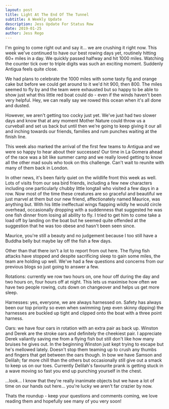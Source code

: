 ```yaml
---
layout: post
title: Light At The End Of The Tunnel
subtitle: A Weekly Update
description: Jess Update For Status Row
date: 2019-01-25
author: Jess Rego
---
```


I'm going to come right out and say it... we are crushing it right now. This week we've continued to have our best rowing days yet, routinely hitting 60+ miles in a day. We quickly passed halfway and hit 1000 miles. Watching the counter tick over to triple digits was such an exciting moment. Suddenly Antigua feels quite close.

We had plans to celebrate the 1000 miles with some tasty fig and orange cake but before we could get around to it we'd hit 900, then 800. The miles seemed to fly by and the team were exhausted but so happy to be able to show just what this little red boat could do - even if the winds haven't been very helpful. Hey, we can really say we rowed this ocean when it's all done and dusted.

However, we aren't getting too cocky just yet. We've just had two slower days and know that at any moment Mother Nature could throw us a curveball and set us back but until then we're going to keep giving it our all and inching towards our friends, families and rum punches waiting at the finish line.

This week also marked the arrival of the first few teams to Antigua and we were so happy to hear about their successes! Our time in La Gomera ahead of the race was a bit like summer camp and we really loved getting to know all the other mad souls who took on this challenge. Can't wait to reunite with many of them back in London.

In other news, it's been fairly quiet on the wildlife front this week as well. Lots of visits from our sea bird friends, including a few new characters including one particularly chubby little longtail who visited a few days in a row. Now most of the time these creatures are so graceful and beautiful we just marvel at them but our new friend, affectionately named Maurice, was anything but. With his little ineffectual wings flapping wildly he would circle overhead, occasionally dropping with a suddenness that suggested he was one fish dinner from losing all ability to fly. I tried to get him to come take a load off by landing on the boat but he seemed quite offended at the suggestion that he was too obese and hasn't been seen since.

Maurice, you're still a beauty and no judgement because I too still have a Buddha belly but maybe lay off the fish a few days.

Other than that there isn't a lot to report from out here. The flying fish attacks have stopped and despite sacrificing sleep to gain some miles, the team are holding up well. We've had a few questions and concerns from our previous blogs so just going to answer a few.

Rotations: currently we row two hours on, one hour off during the day and two hours on, four hours off at night. This lets us maximise how often we have two people rowing, cuts down on changeover and helps us get more sleep.

Harnesses: yes, everyone, we are always harnessed on. Safety has always been our top priority so even when swimming (yep even skinny dipping) the harnesses are buckled up tight and clipped onto the boat with a three point harness.

Oars: we have four oars in rotation with an extra pair as back up. Winston and Derek are the stroke oars and definitely the cheekiest pair. I appreciate Derek valiantly saving me from a flying fish but still don't like how many bruises he gives out. In the beginning Winston just kept trying to escape but he's mellowed lately. Doesn't stop them teaming up to crush any thumbs and fingers that get between the oars though. In bow we have Samson and Delilah; far more chill than the others but occasionally still give out a smack to keep us on our toes. Currently Delilah's favourite prank is getting stuck in a wave moving so fast you end up punching yourself in the chest.

...look... I know that they're really inanimate objects but we have a lot of time on our hands out here... you're lucky we aren't far crazier by now.

Thats the roundup - keep your questions and comments coming, we love reading them and hopefully see many of you very soon!
